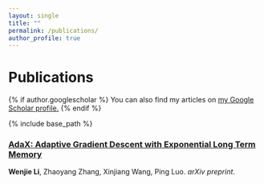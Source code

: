 ```yaml
---
layout: single
title: ""
permalink: /publications/
author_profile: true
---
```


# <i class="fa fa-fw fa-copy"></i> Publications #
{% if author.googlescholar %}
  You can also find my articles on <u><a href="{{author.googlescholar}}">my Google Scholar profile</a>.</u>
{% endif %}

{% include base_path %}
<br>
### <b>[AdaX: Adaptive Gradient Descent with Exponential Long Term Memory](/AdaX)</b>  <br> </font>
<b>Wenjie Li</b>, Zhaoyang Zhang, Xinjiang Wang, Ping Luo. 
<i>arXiv preprint</i>. 
